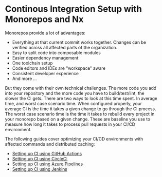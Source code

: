 # Continous Integration Setup with Monorepos and Nx

Monorepos provide a lot of advantages:

- Everything at that current commit works together. Changes can be verified across all affected parts of the organization.
- Easy to split code into composable modules
- Easier dependency management
- One toolchain setup
- Code editors and IDEs are "workspace" aware
- Consistent developer experience
- And more ...

But they come with their own technical challenges. The more code you add into your repository and the more code you have to build/test/lint, the slower the CI gets. There are two ways to look at this time spent. In average time, and worst case scenario time. When configured properly, your average CI is the time it takes a given change to go through the CI process. The worst case scenario time is the time it takes to rebuild every project in your monorepo based on a given change. These are baseline you use to measure how long it takes to process pull requests in your CI/CD environment.

The following guides cover optimizing your CI/CD environments with affected commands and distributed caching:

- [Setting up CI using GitHub Actions](/ci/monorepo-ci-github-actions)
- [Setting up CI using CircleCI](/ci/monorepo-ci-circle-ci)
- [Setting up CI using Azure Pipelines](/ci/monorepo-ci-azure)
- [Setting up CI using Jenkins](/ci/monorepo-ci-jenkins)
